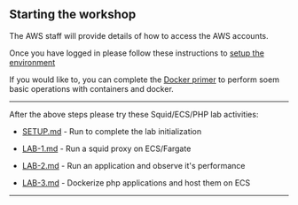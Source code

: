 ## Starting the workshop

The AWS staff will provide details of how to access the AWS accounts.


Once you have logged in please follow these instructions to [setup the environment](https://catalog.workshops.aws/containers/en-US/setup)

If you would like to, you can complete the [Docker primer](https://catalog.workshops.aws/containers/en-US/contdock) to perform soem basic operations with containers and docker.

-----

After the above steps please try these Squid/ECS/PHP lab activities:

* [SETUP.md](https://github.com/awsandy/ecs-squid/blob/main/SETUP.md) - Run to complete the lab initialization

* [LAB-1.md](https://github.com/awsandy/ecs-squid/blob/main/LAB-1.md) - Run a squid proxy on ECS/Fargate

* [LAB-2.md](https://github.com/awsandy/ecs-squid/blob/main/LAB-2.md) - Run an application and observe it's performance

* [LAB-3.md](https://github.com/awsandy/ecs-squid/blob/main/LAB-3.md) - Dockerize php applications and host them on ECS


-----



